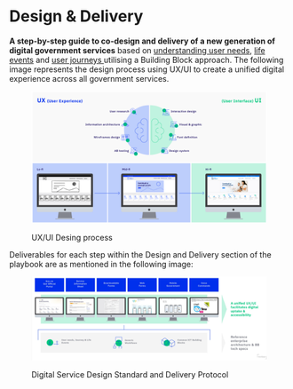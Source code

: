 # Design & Delivery

**A step-by-step guide to co-design and delivery of a new generation of digital government services** based on [understanding user needs](https://govstack.gitbook.io/implementation-playbook/govstack-implementation-playbook/digital-service-design-standard-and-delivery-protocol/understand-user-needs-and-identiry-as-is-user-journey), [life events](https://govstack.gitbook.io/implementation-playbook/govstack-implementation-playbook/learning-and-exchange/artefacts#request-for-information-3-rfi-3) and [user journeys ](https://govstack.gitbook.io/implementation-playbook/govstack-implementation-playbook/learning-and-exchange/artefacts#request-for-information-5-rfi-5)utilising a Building Block approach. The following image represents the design process using UX/UI  to create a unified digital experience across all government services.

<figure><img src="../../.gitbook/assets/22.-Digital-Service-Design-Standard-and-Delivery-Protocol (2).jpg" alt=""><figcaption><p>UX/UI Desing process </p></figcaption></figure>

Deliverables for each step within the Design and Delivery section of the playbook are as mentioned in the following image:

<figure><img src="../../.gitbook/assets/UXUI (1).png" alt=""><figcaption><p>Digital Service Design Standard and Delivery Protocol</p></figcaption></figure>
